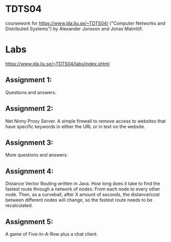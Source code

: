 # TDTS04 

coursework for https://www.ida.liu.se/~TDTS04/ ("Computer Networks and Distributed Systems") by Alexander Jonsson and Jonas Malmlöf.

# Labs

https://www.ida.liu.se/~TDTS04/labs/index.shtml

## Assignment 1:  
Questions and answers.

## Assignment 2:  
Net Ninny Proxy Server. A simple firewall to remove access to websites that have specific keywords in either the URL or in text on the website.

## Assignment 3:  
More questions and answers.

## Assignment 4:  
Distance Vector Routing written in Java. How long does it take to find the fastest route through a network of nodes. From each node to every other node. Then, as a curveball, after X amount of seconds, the distance/cost between different nodes will change, so the fastest route needs to be recalculated.

## Assignment 5:  
A game of Five-In-A-Row plus a chat client.
